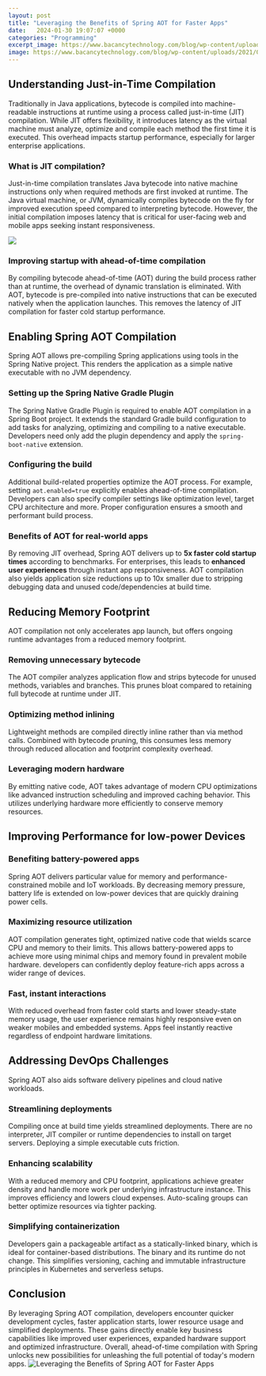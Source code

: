 ```yaml
---
layout: post
title: "Leveraging the Benefits of Spring AOT for Faster Apps"
date:   2024-01-30 19:07:07 +0000
categories: "Programming"
excerpt_image: https://www.bacancytechnology.com/blog/wp-content/uploads/2021/08/Benefits-Of-Spring-Boot-min.jpg
image: https://www.bacancytechnology.com/blog/wp-content/uploads/2021/08/Benefits-Of-Spring-Boot-min.jpg
---
```


## Understanding Just-in-Time Compilation 
Traditionally in Java applications, bytecode is compiled into machine-readable instructions at runtime using a process called just-in-time (JIT) compilation. While JIT offers flexibility, it introduces latency as the virtual machine must analyze, optimize and compile each method the first time it is executed. This overhead impacts startup performance, especially for larger enterprise applications.
### What is JIT compilation?
Just-in-time compilation translates Java bytecode into native machine instructions only when required methods are first invoked at runtime. The Java virtual machine, or JVM, dynamically compiles bytecode on the fly for improved execution speed compared to interpreting bytecode. However, the initial compilation imposes latency that is critical for user-facing web and mobile apps seeking instant responsiveness.

![](https://dubbo.apache.org/imgs/blog/2023/6/graalvm/graalvm-advantages.png)
### Improving startup with ahead-of-time compilation 
By compiling bytecode ahead-of-time (AOT) during the build process rather than at runtime, the overhead of dynamic translation is eliminated. With AOT, bytecode is pre-compiled into native instructions that can be executed natively when the application launches. This removes the latency of JIT compilation for faster cold startup performance.
## Enabling Spring AOT Compilation  
Spring AOT allows pre-compiling Spring applications using tools in the Spring Native project. This renders the application as a simple native executable with no JVM dependency.
### Setting up the Spring Native Gradle Plugin
The Spring Native Gradle Plugin is required to enable AOT compilation in a Spring Boot project. It extends the standard Gradle build configuration to add tasks for analyzing, optimizing and compiling to a native executable. Developers need only add the plugin dependency and apply the `spring-boot-native` extension. 
### Configuring the build
Additional build-related properties optimize the AOT process. For example, setting `aot.enabled=true` explicitly enables ahead-of-time compilation. Developers can also specify compiler settings like optimization level, target CPU architecture and more. Proper configuration ensures a smooth and performant build process.
### Benefits of AOT for real-world apps
By removing JIT overhead, Spring AOT delivers up to **5x faster cold startup times** according to benchmarks. For enterprises, this leads to **enhanced user experiences** through instant app responsiveness. AOT compilation also yields application size reductions up to 10x smaller due to stripping debugging data and unused code/dependencies at build time.
## Reducing Memory Footprint 
AOT compilation not only accelerates app launch, but offers ongoing runtime advantages from a reduced memory footprint.
### Removing unnecessary bytecode 
The AOT compiler analyzes application flow and strips bytecode for unused methods, variables and branches. This prunes bloat compared to retaining full bytecode at runtime under JIT. 
### Optimizing method inlining 
Lightweight methods are compiled directly inline rather than via method calls. Combined with bytecode pruning, this consumes less memory through reduced allocation and footprint complexity overhead.
### Leveraging modern hardware 
By emitting native code, AOT takes advantage of modern CPU optimizations like advanced instruction scheduling and improved caching behavior. This utilizes underlying hardware more efficiently to conserve memory resources.
## Improving Performance for low-power Devices
### Benefiting battery-powered apps
Spring AOT delivers particular value for memory and performance-constrained mobile and IoT workloads. By decreasing memory pressure, battery life is extended on low-power devices that are quickly draining power cells.
### Maximizing resource utilization 
AOT compilation generates tight, optimized native code that wields scarce CPU and memory to their limits. This allows battery-powered apps to achieve more using minimal chips and memory found in prevalent mobile hardware. developers can confidently deploy feature-rich apps across a wider range of devices.
### Fast, instant interactions 
With reduced overhead from faster cold starts and lower steady-state memory usage, the user experience remains highly responsive even on weaker mobiles and embedded systems. Apps feel instantly reactive regardless of endpoint hardware limitations.
## Addressing DevOps Challenges  
Spring AOT also aids software delivery pipelines and cloud native workloads.
### Streamlining deployments
Compiling once at build time yields streamlined deployments. There are no interpreter, JIT compiler or runtime dependencies to install on target servers. Deploying a simple executable cuts friction.
### Enhancing scalability 
With a reduced memory and CPU footprint, applications achieve greater density and handle more work per underlying infrastructure instance. This improves efficiency and lowers cloud expenses. Auto-scaling groups can better optimize resources via tighter packing.
### Simplifying containerization 
Developers gain a packageable artifact as a statically-linked binary, which is ideal for container-based distributions. The binary and its runtime do not change. This simplifies versioning, caching and immutable infrastructure principles in Kubernetes and serverless setups.
## Conclusion
By leveraging Spring AOT compilation, developers encounter quicker development cycles, faster application starts, lower resource usage and simplified deployments. These gains directly enable key business capabilities like improved user experiences, expanded hardware support and optimized infrastructure. Overall, ahead-of-time compilation with Spring unlocks new possibilities for unleashing the full potential of today's modern apps.
 ![Leveraging the Benefits of Spring AOT for Faster Apps](https://www.bacancytechnology.com/blog/wp-content/uploads/2021/08/Benefits-Of-Spring-Boot-min.jpg)